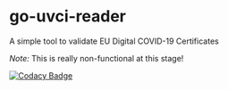 # go-uvci-reader
A simple tool to validate EU Digital COVID-19 Certificates

_Note:_ This is really non-functional at this stage!

[![Codacy Badge](https://app.codacy.com/project/badge/Grade/e42ead2d0ade40f0a30dab46ac2c0625)](https://www.codacy.com/gh/GwynethLlewelyn/go-uvci-reader/dashboard?utm_source=github.com&amp;utm_medium=referral&amp;utm_content=GwynethLlewelyn/go-uvci-reader&amp;utm_campaign=Badge_Grade)
